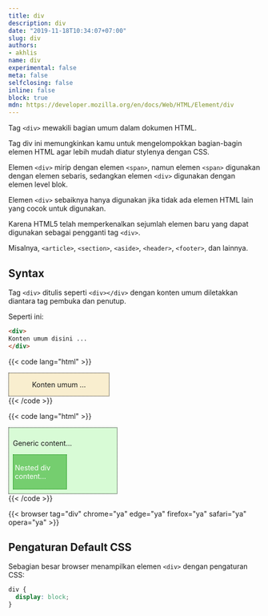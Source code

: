 ```yaml
---
title: div
description: div
date: "2019-11-18T10:34:07+07:00"
slug: div
authors:
- akhlis
name: div
experimental: false
meta: false
selfclosing: false
inline: false
block: true
mdn: https://developer.mozilla.org/en/docs/Web/HTML/Element/div
---
```


Tag `<div>` mewakili bagian umum dalam dokumen HTML.

Tag div ini memungkinkan kamu untuk mengelompokkan bagian-bagin elemen HTML agar lebih mudah diatur stylenya dengan CSS.

Elemen `<div>` mirip dengan elemen `<span>`, namun elemen `<span>` digunakan dengan elemen sebaris, sedangkan elemen `<div>` digunakan dengan elemen level blok.

Elemen `<div>` sebaiknya hanya digunakan jika tidak ada elemen HTML lain yang cocok untuk digunakan.

Karena HTML5 telah memperkenalkan sejumlah elemen baru yang dapat digunakan sebagai pengganti tag `<div>`.

Misalnya, `<article>`, `<section>`, `<aside>`, `<header>`, `<footer>`, dan lainnya.

## Syntax

Tag `<div>` ditulis seperti `<div></div>` dengan konten umum diletakkan diantara tag pembuka dan penutup.

Seperti ini:

```html
<div>
Konten umum disini ...
</div>
```

{{< code lang="html" >}}
<div style="width:200px;background:#F9EECF;border:1px dotted black;text-align:center">
<p>Konten umum ...</p>
</div>
{{< /code >}}

{{< code lang="html" >}}
<!DOCTYPE html>
<title>Example</title>
<style>
div.generic {width:200px;background:#D8FBD6;border:1px dotted black;padding:8px;}
div.generic div {width:50%;background:#75CE6F;color:white;border:1px dotted green;text-align:left;padding:3px;}
</style>
<div class="generic">
<p>Generic content...</p>
<div>
<p>Nested div content...</p>
</div>
</div>
{{< /code >}}

{{< browser tag="div" chrome="ya" edge="ya" firefox="ya" safari="ya" opera="ya" >}}

## Pengaturan Default CSS

Sebagian besar browser menampilkan elemen `<div>` dengan pengaturan CSS:

```css
div {
  display: block;
}
```
